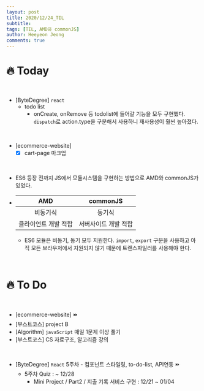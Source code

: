 ```yaml
---
layout: post
title: 2020/12/24_TIL
subtitle:
tags: [TIL, AMD와 commonJS]
author: Heeyeon Jeong
comments: true
---
```


# 🔥 Today

<br>

- [ByteDegree] `react`
  - todo list
    - onCreate, onRemove 등 todolist에 들어갈 기능을 모두 구현했다. `dispatch`로 action.type을 구분해서 사용하니 재사용성이 훨씬 높아졌다.

<br>

- [ecommerce-website]
  - [x] cart-page 마크업

<br>

- ES6 등장 전까지 JS에서 모듈시스템을 구현하는 방법으로 AMD와 commonJS가 있었다.
- |         AMD          |       commonJS       |
  | :------------------: | :------------------: |
  |       비동기식       |        동기식        |
  | 클라이언트 개발 적합 | 서버사이드 개발 적합 |
  - ES6 모듈은 비동기, 동기 모두 지원한다. `import`, `export` 구문을 사용하고 아직 모든 브라우저에서 지원되지 않기 때문에 트랜스파일러를 사용해야 한다.

<br>

# 🔥 To Do

<br>

- [ecommerce-website] ⏩
- [부스트코스] project B
- [Algorithm] `javaScript` 매일 1문제 이상 풀기
- [부스트코스] CS 자료구조, 알고리즘 강의

<br>

- [ByteDegree] `React` 5주차 - 컴포넌트 스타일링, to-do-list, API연동 ⏩
  - 5주차 Quiz : ~ 12/28
    - Mini Project / Part2 / 지출 기록 서비스 구현 : 12/21 ~ 01/04
